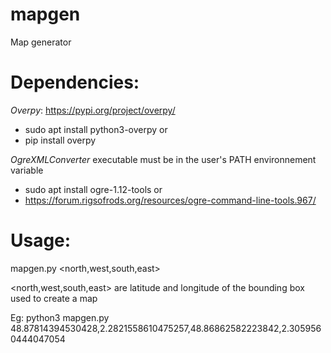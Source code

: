 # mapgen
Map generator

# Dependencies:

*Overpy*: https://pypi.org/project/overpy/

- sudo apt install python3-overpy
or
- pip install overpy

*OgreXMLConverter* executable must be in the user's PATH environnement variable

- sudo apt install ogre-1.12-tools
or
- https://forum.rigsofrods.org/resources/ogre-command-line-tools.967/

# Usage:

mapgen.py <north,west,south,east>


<north,west,south,east> are latitude and longitude of the bounding box used to create a map


Eg: python3 mapgen.py 48.87814394530428,2.2821558610475257,48.86862582223842,2.3059560444047054
